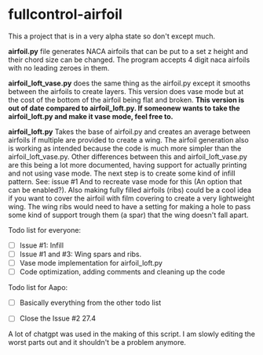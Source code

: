 # fullcontrol-airfoil
This a project that is in a very alpha state so don't except much.

**airfoil.py** file generates NACA airfoils that can be put to a set z height and their chord size can be changed. The program accepts 4 digit naca airfoils with no leading zeroes in them.

**airfoil_loft_vase.py** does the same thing as the airfoil.py except it smooths between the airfoils to create layers. This version does vase mode but at the cost of the bottom of the airfoil being flat and broken. **This version is out of date compared to airfoil_loft.py. If someonew wants to take the airfoil_loft.py and make it vase mode, feel free to.**

**airfoil_loft.py** Takes the base of airfoil.py and creates an average between airfoils if multiple are provided to create a wing. The airfoil generation also is working as intended because the code is much more simpler than the airfoil_loft_vase.py. Other differences between this and airfoil_loft_vase.py are this being a lot more documented, having support for actually printing and not using vase mode. The next step is to create some kind of infill pattern. See: issue #1 And to recreate vase mode for this (An option that can be enabled?). Also making fully filled airfoils (ribs) could be a cool idea if you want to cover the airfoil with film covering to create a very lightweight wing. The wing ribs would need to have a setting for making a hole to pass some kind of support trough them (a spar) that the wing doesn't fall apart.

Todo list for everyone:
- [ ] Issue #1: Infill
- [ ] Issue #1 and #3: Wing spars and ribs.
- [ ] Vase mode implementation for airfoil_loft.py
- [ ] Code optimization, adding comments and cleaning up the code

Todo list for Aapo:
- [ ] Basically everything from the other todo list
- [ ] Close the Issue #2 27.4



A lot of chatgpt was used in the making of this script. I am slowly editing the worst parts out and it shouldn't be a problem anymore.
